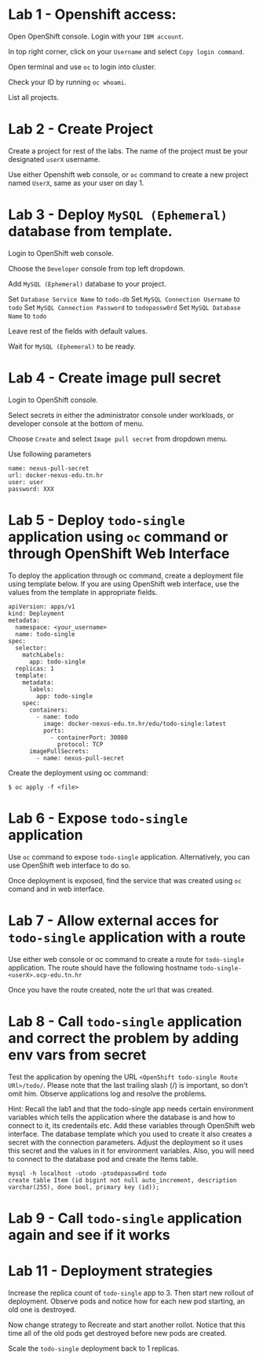 # Lab 1 - Openshift access:

Open OpenShift console. Login with your `IBM account`.

In top right corner, click on your `Username` and select `Copy login command`.

Open terminal and use `oc` to login into cluster.

Check your ID by running `oc whoami`.

List all projects.

# Lab 2 - Create Project

Create a project for rest of the labs. The name of the project must be your designated `userX` username.

Use either Openshift web console, or `oc` command to create a new project named `UserX`, same as your user on day 1.

# Lab 3 - Deploy `MySQL (Ephemeral)` database from template.

Login to OpenShift web console.

Choose the `Developer` console from top left dropdown.

Add `MySQL (Ephemeral)` database to your project.

Set `Database Service Name` to `todo-db`
Set `MySQL Connection Username` to `todo`
Set `MySQL Connection Password` to `todopassw0rd`
Set `MySQL Database Name` to `todo`

Leave rest of the fields with default values.

Wait for `MySQL (Ephemeral)` to be ready.

# Lab 4 - Create image pull secret

Login to OpenShift console.

Select secrets in either the administrator console under workloads, or developer console at the bottom of menu.

Choose `Create` and select `Image pull secret` from dropdown menu.

Use following parameters
```
name: nexus-pull-secret
url: docker-nexus-edu.tn.hr
user: user
password: XXX
```

# Lab 5 - Deploy `todo-single` application using `oc` command or through OpenShift Web Interface


To deploy the application through oc command, create a deployment file using template below.
If you are using OpenShift web interface, use the values from the template in appropriate fields.
```
apiVersion: apps/v1
kind: Deployment
metadata:
  namespace: <your_username>
  name: todo-single
spec:
  selector:
    matchLabels:
      app: todo-single
  replicas: 1
  template:
    metadata:
      labels:
        app: todo-single
    spec:
      containers:
        - name: todo
          image: docker-nexus-edu.tn.hr/edu/todo-single:latest
          ports:
            - containerPort: 30080
              protocol: TCP
      imagePullSecrets:
        - name: nexus-pull-secret
```

Create the deployment using oc command:
```
$ oc apply -f <file>
```

# Lab 6 - Expose `todo-single` application

Use `oc` command to expose `todo-single` application.
Alternatively, you can use OpenShift web interface to do so.

Once deployment is exposed, find the service that was created using `oc` comand and in web interface.

# Lab 7 - Allow external acces for `todo-single` application with a route

Use either web console or oc command to create a route for `todo-single` application. The route should have the following hostname `todo-single-<userX>.ocp-edu.tn.hr`

Once you have the route created, note the url that was created.

# Lab 8 - Call `todo-single` application and correct the problem by adding env vars from secret

Test the application by opening the URL ```<OpenShift todo-single Route URl>/todo/```. Please note that the last trailing slash (/) is important, so don't omit him. 
Observe applications log and resolve the problems. 

Hint: Recall the lab1 and that the todo-single app needs certain environment variables which tells the application where the database is and how to connect to it, its credentails etc. Add these variables through OpenShift web interface. The database template which you used to create it also creates a secret with the connection parameters. Adjust the deployment so it uses this secret and the values in it for environment variables. Also, you will need to connect to the database pod and create the Items table.
```
mysql -h localhost -utodo -ptodopassw0rd todo
create table Item (id bigint not null auto_increment, description varchar(255), done bool, primary key (id));
```

# Lab 9 - Call `todo-single` application again and see if it works

# Lab 11 - Deployment strategies

Increase the replica count of `todo-single` app to 3. Then start new rollout of deployment. Observe pods and notice how for each new pod starting, an old one is destroyed.

Now change strategy to Recreate and start another rollot. Notice that this time all of the old pods get destroyed before new pods are created.

Scale the `todo-single` deployment back to 1 replicas.
